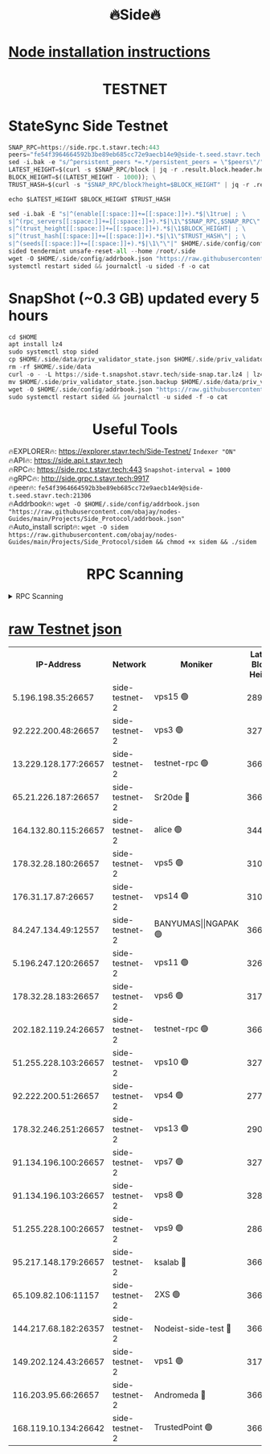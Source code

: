 <h1 align="center"> 🔥Side🔥</h1>

[Node installation instructions](https://github.com/obajay/nodes-Guides/tree/main/Projects/Side_Protocol)
=

<h1 align="center"> TESTNET</h1>

# StateSync Side Testnet
```python
SNAP_RPC=https://side.rpc.t.stavr.tech:443
peers="fe54f3964664592b3be89eb685cc72e9aecb14e9@side-t.seed.stavr.tech:21306"
sed -i.bak -e "s/^persistent_peers *=.*/persistent_peers = \"$peers\"/" $HOME/.side/config/config.toml
LATEST_HEIGHT=$(curl -s $SNAP_RPC/block | jq -r .result.block.header.height); \
BLOCK_HEIGHT=$((LATEST_HEIGHT - 1000)); \
TRUST_HASH=$(curl -s "$SNAP_RPC/block?height=$BLOCK_HEIGHT" | jq -r .result.block_id.hash)

echo $LATEST_HEIGHT $BLOCK_HEIGHT $TRUST_HASH

sed -i.bak -E "s|^(enable[[:space:]]+=[[:space:]]+).*$|\1true| ; \
s|^(rpc_servers[[:space:]]+=[[:space:]]+).*$|\1\"$SNAP_RPC,$SNAP_RPC\"| ; \
s|^(trust_height[[:space:]]+=[[:space:]]+).*$|\1$BLOCK_HEIGHT| ; \
s|^(trust_hash[[:space:]]+=[[:space:]]+).*$|\1\"$TRUST_HASH\"| ; \
s|^(seeds[[:space:]]+=[[:space:]]+).*$|\1\"\"|" $HOME/.side/config/config.toml
sided tendermint unsafe-reset-all --home /root/.side
wget -O $HOME/.side/config/addrbook.json "https://raw.githubusercontent.com/obajay/nodes-Guides/main/Projects/Side_Protocol/addrbook.json"
systemctl restart sided && journalctl -u sided -f -o cat
```
# SnapShot (~0.3 GB) updated every 5 hours
```python
cd $HOME
apt install lz4
sudo systemctl stop sided
cp $HOME/.side/data/priv_validator_state.json $HOME/.side/priv_validator_state.json.backup
rm -rf $HOME/.side/data
curl -o - -L https://side-t.snapshot.stavr.tech/side-snap.tar.lz4 | lz4 -c -d - | tar -x -C $HOME/.side --strip-components 2
mv $HOME/.side/priv_validator_state.json.backup $HOME/.side/data/priv_validator_state.json
wget -O $HOME/.side/config/addrbook.json "https://raw.githubusercontent.com/obajay/nodes-Guides/main/Projects/Side_Protocol/addrbook.json"
sudo systemctl restart sided && journalctl -u sided -f -o cat
```
 <h1 align="center"> Useful Tools</h1>
 
🔥EXPLORER🔥: https://explorer.stavr.tech/Side-Testnet/        `Indexer "ON"` \
🔥API🔥:      https://side.api.t.stavr.tech \
🔥RPC🔥:      https://side.rpc.t.stavr.tech:443              `Snapshot-interval = 1000` \
🔥gRPC🔥:     http://side.grpc.t.stavr.tech:9917 \
🔥peer🔥:     `fe54f3964664592b3be89eb685cc72e9aecb14e9@side-t.seed.stavr.tech:21306` \
🔥Addrbook🔥: ```wget -O $HOME/.side/config/addrbook.json "https://raw.githubusercontent.com/obajay/nodes-Guides/main/Projects/Side_Protocol/addrbook.json"``` \
🔥Auto_install script🔥:  `wget -O sidem https://raw.githubusercontent.com/obajay/nodes-Guides/main/Projects/Side_Protocol/sidem && chmod +x sidem && ./sidem`

<h1 align="center"> RPC Scanning</h1>

<details>
<summary>RPC Scanning</summary>

<h2 align="center"> We scan nodes in real time every 4 hours. And we provide the final result of RPC endpoints.
We cannot influence the operation of these nodes in any way. </h2>


```python
If Voting Power is higher than 0 --> then the Node is a validator of the network and may be subject to attack and be a potential threat to the chain.
```
```python
We marked such validators with a red symbol
```

</details>

[raw Testnet json](https://rpc-check.sidet.stavr.tech/sidet/rpc-sidet-result.json)
=


<table><tr><th>IP-Address</th><th>Network</th><th>Moniker</th><th>Latest Block Height</th><th>Earliest Block Height</th><th>Catching Up</th><th>Tx Index</th><th>Voting Power</th><th>Scan Time</th></tr><tr><td>5.196.198.35:26657</td><td>side-testnet-2</td><td>vps15 🟢</td><td>289098</td><td>1</td><td>False</td><td>on</td><td>0</td><td>2024-03-19T03:01:43.521950343UTC</td></tr><tr><td>92.222.200.48:26657</td><td>side-testnet-2</td><td>vps3 🟢</td><td>327251</td><td>1</td><td>False</td><td>on</td><td>0</td><td>2024-03-19T03:01:44.442844198UTC</td></tr><tr><td>13.229.128.177:26657</td><td>side-testnet-2</td><td>testnet-rpc 🟢</td><td>366563</td><td>1</td><td>False</td><td>on</td><td>0</td><td>2024-03-19T03:01:45.690557837UTC</td></tr><tr><td>65.21.226.187:26657</td><td>side-testnet-2</td><td>Sr20de 🔴</td><td>366563</td><td>1</td><td>False</td><td>on</td><td>69045</td><td>2024-03-19T03:01:45.995154560UTC</td></tr><tr><td>164.132.80.115:26657</td><td>side-testnet-2</td><td>alice 🟢</td><td>344144</td><td>1</td><td>False</td><td>on</td><td>0</td><td>2024-03-19T03:01:46.875526855UTC</td></tr><tr><td>178.32.28.180:26657</td><td>side-testnet-2</td><td>vps5 🟢</td><td>310649</td><td>1</td><td>False</td><td>on</td><td>0</td><td>2024-03-19T03:01:47.659744841UTC</td></tr><tr><td>176.31.17.87:26657</td><td>side-testnet-2</td><td>vps14 🟢</td><td>310185</td><td>1</td><td>False</td><td>on</td><td>0</td><td>2024-03-19T03:01:48.479447258UTC</td></tr><tr><td>84.247.134.49:12557</td><td>side-testnet-2</td><td>BANYUMAS||NGAPAK 🟢</td><td>366564</td><td>1</td><td>False</td><td>off</td><td>0</td><td>2024-03-19T03:01:48.775669368UTC</td></tr><tr><td>5.196.247.120:26657</td><td>side-testnet-2</td><td>vps11 🟢</td><td>326379</td><td>1</td><td>False</td><td>on</td><td>0</td><td>2024-03-19T03:01:51.630342238UTC</td></tr><tr><td>178.32.28.183:26657</td><td>side-testnet-2</td><td>vps6 🟢</td><td>317804</td><td>1</td><td>False</td><td>on</td><td>0</td><td>2024-03-19T03:01:56.696904476UTC</td></tr><tr><td>202.182.119.24:26657</td><td>side-testnet-2</td><td>testnet-rpc 🟢</td><td>366565</td><td>1</td><td>False</td><td>on</td><td>0</td><td>2024-03-19T03:01:58.411008396UTC</td></tr><tr><td>51.255.228.103:26657</td><td>side-testnet-2</td><td>vps10 🟢</td><td>327085</td><td>1</td><td>False</td><td>on</td><td>0</td><td>2024-03-19T03:01:59.267590316UTC</td></tr><tr><td>92.222.200.51:26657</td><td>side-testnet-2</td><td>vps4 🟢</td><td>277356</td><td>1</td><td>False</td><td>on</td><td>0</td><td>2024-03-19T03:02:00.061098850UTC</td></tr><tr><td>178.32.246.251:26657</td><td>side-testnet-2</td><td>vps13 🟢</td><td>290868</td><td>1</td><td>False</td><td>on</td><td>0</td><td>2024-03-19T03:02:03.423520495UTC</td></tr><tr><td>91.134.196.100:26657</td><td>side-testnet-2</td><td>vps7 🟢</td><td>327758</td><td>1</td><td>False</td><td>on</td><td>0</td><td>2024-03-19T03:02:04.232086561UTC</td></tr><tr><td>91.134.196.103:26657</td><td>side-testnet-2</td><td>vps8 🟢</td><td>328912</td><td>1</td><td>False</td><td>on</td><td>0</td><td>2024-03-19T03:02:09.370334103UTC</td></tr><tr><td>51.255.228.100:26657</td><td>side-testnet-2</td><td>vps9 🟢</td><td>286559</td><td>1</td><td>False</td><td>on</td><td>0</td><td>2024-03-19T03:02:12.984732321UTC</td></tr><tr><td>95.217.148.179:26657</td><td>side-testnet-2</td><td>ksalab 🔴</td><td>366565</td><td>6001</td><td>False</td><td>off</td><td>77962</td><td>2024-03-19T03:01:57.000408394UTC</td></tr><tr><td>65.109.82.106:11157</td><td>side-testnet-2</td><td>2XS 🟢</td><td>366562</td><td>10001</td><td>False</td><td>off</td><td>0</td><td>2024-03-19T03:01:40.717980077UTC</td></tr><tr><td>144.217.68.182:26357</td><td>side-testnet-2</td><td>Nodeist-side-test 🔴</td><td>366566</td><td>123001</td><td>False</td><td>off</td><td>20068327</td><td>2024-03-19T03:02:00.629034399UTC</td></tr><tr><td>149.202.124.43:26657</td><td>side-testnet-2</td><td>vps1 🟢</td><td>317354</td><td>161001</td><td>False</td><td>on</td><td>0</td><td>2024-03-19T03:02:10.134827884UTC</td></tr><tr><td>116.203.95.66:26657</td><td>side-testnet-2</td><td>Andromeda 🔴</td><td>366565</td><td>181001</td><td>False</td><td>off</td><td>20072029</td><td>2024-03-19T03:01:55.930336063UTC</td></tr><tr><td>168.119.10.134:26642</td><td>side-testnet-2</td><td>TrustedPoint 🟢</td><td>366492</td><td>266001</td><td>False</td><td>off</td><td>0</td><td>2024-03-19T03:01:57.208374156UTC</td></tr></table>